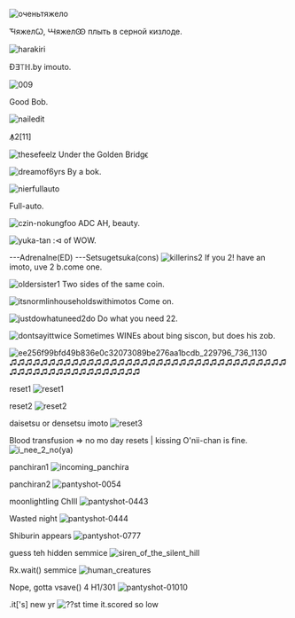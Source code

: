 ![оченьтяжело](https://user-images.githubusercontent.com/90988117/140271572-6ac4f7d6-0414-48c2-9a35-4844e589c034.jpg)

ꚒяжелꙌ, ꚆяжелꙬ плыть в серной кизлоде.

![harakiri](https://user-images.githubusercontent.com/90988117/140272798-3ca70bcb-32ff-40f9-aa5a-520436f03fc0.jpg)

Đ∃⟙ℍ.by imouto.

![009](https://user-images.githubusercontent.com/90988117/140272367-f70a4357-5515-401b-82ae-6344192c3077.jpg)

Good Bob.

![nailedit](https://user-images.githubusercontent.com/90988117/140272404-ee92ea50-ccd4-4f2e-b587-ed6389dee606.jpg)

Ꙟ2[11]

![thesefeelz](https://user-images.githubusercontent.com/90988117/140313101-e2bae939-f881-493b-824a-217e65b57cd1.jpg)
Under the Golden Bridgϵ

![dreamof6yrs](https://user-images.githubusercontent.com/90988117/140313442-b8d8e304-3519-4b76-a54f-b2a857b1e004.jpg)
By a bok.

![nierfullauto](https://user-images.githubusercontent.com/90988117/140313924-060624f8-2df8-491a-903f-c45215893d9c.jpg)

Full-auto.

![czin-nokungfoo](https://user-images.githubusercontent.com/90988117/140365121-2413ba6a-64ad-4d7b-93b2-759643801f77.jpg)
ADC AH, beauty.

![yuka-tan](https://user-images.githubusercontent.com/90988117/140365824-be87332b-4ae4-43e4-92aa-ca709dc4d722.jpg)
:⊲ of WOW.

---Adrenalne(ED)
---Setsugetsuka(cons)
![killerins2](https://user-images.githubusercontent.com/90988117/142158264-602f97c1-973e-418e-a928-d95e2fa746f5.png)
If you 2! have an imoto, uve 2 b.come one.

![oldersister1](https://user-images.githubusercontent.com/90988117/142158351-4b57929c-f1b9-46a2-adc2-9a6b4842e626.jpg)
Two sides of the same coin.

![itsnormlinhouseholdswithimotos](https://user-images.githubusercontent.com/90988117/142158459-0a81da15-0fa6-41d0-8aef-eaab885266ad.jpg)
Come on.

![justdowhatuneed2do](https://user-images.githubusercontent.com/90988117/142158510-8930f38d-a70c-4759-89a3-150e66f4c2ae.jpg)
Do what you need 22.

![dontsayittwice](https://user-images.githubusercontent.com/90988117/142158563-98769547-375f-41be-8850-525d73481a4d.jpg)
Sometimes WINEs about bing siscon, but does his zob.

![ee256f99bfd49b836e0c32073089be276aa1bcdb_229796_736_1130](https://user-images.githubusercontent.com/90988117/142158909-2a3d08ee-89a1-4534-91e2-787ffec42428.jpg)
♫♫♫♫♫♫♫♫♫♫♫♫♫♫♫♫♫♫♫♫♫♫♫♫♫♫♫♫♫♫♫♫♫♫♫♫♫♫♫♫♫♫♫♫♫♫♫♫♫♫♫♫♫

reset1
![reset1](https://user-images.githubusercontent.com/90988117/142876274-800c3465-bd9e-46bc-843c-72c31fb7f5b4.jpg)

reset2
![reset2](https://user-images.githubusercontent.com/90988117/142876372-75d2986d-af9a-4072-bfb9-819e0327b543.jpg)

daisetsu or densetsu imoto
![reset3](https://user-images.githubusercontent.com/90988117/142876462-9ab7e4f4-d54f-4b2f-adf6-84f9a082a3c5.jpg)

Blood transfusion => no mo day resets | kissing O'nii-chan is fine.
![i_nee_2_no(ya)](https://user-images.githubusercontent.com/90988117/142876544-960a25e7-0b87-4ad1-9e30-8dd610fbd4b9.jpg)

panchiran1
![incoming_panchira](https://user-images.githubusercontent.com/90988117/142914280-9321ae10-d169-4903-8778-16c3690878e1.jpg)

panchiran2
![pantyshot-0054](https://user-images.githubusercontent.com/90988117/142914700-191d85fc-b46f-49b4-ad06-a41f3010ece3.jpg)

moonlightling ChIII
![pantyshot-0443](https://user-images.githubusercontent.com/90988117/142914935-8693ebc7-d152-4598-87bd-becce9e8e4e8.jpg)

Wasted night
![pantyshot-0444](https://user-images.githubusercontent.com/90988117/142916254-a9511e23-b140-4cb8-8d83-4e8461211b17.jpg)

Shiburin appears
![pantyshot-0777](https://user-images.githubusercontent.com/90988117/142916521-f14a5787-db10-41f1-9c13-1be31b5deef3.jpg)

<!-- Locked & LOADed --
![pantyshot-0666](https://user-images.githubusercontent.com/90988117/142916372-7ee4c621-0901-40ad-9c74-b8153f0b4ccf.jpg)
-- -->

guess teh hidden semmice
![siren_of_the_silent_hill](https://user-images.githubusercontent.com/90988117/142918006-59e51e0e-2388-43eb-abfb-50f1fa0b4589.jpg)

Rx.wait() semmice
![human_creatures](https://user-images.githubusercontent.com/90988117/142918271-c845ac11-665f-4355-80f1-13be70a8fddc.jpg)

Nope, gotta vsave() 4 H1/301
![pantyshot-01010](https://user-images.githubusercontent.com/90988117/142918478-f64ff676-20cc-437f-b50a-184d4180c8d8.jpg)

.it['s] new yr
![??st time it.scored so low](https://user-images.githubusercontent.com/90988117/142919175-6b9dd88c-213f-40bf-bdc5-8d59a4ae98ac.jpg)

<!--
![\ur subtittles_r_visibl](https://user-images.githubusercontent.com/90988117/142918586-55266107-4753-49ff-9a44-5d708e4ea11c.jpg)
-->
